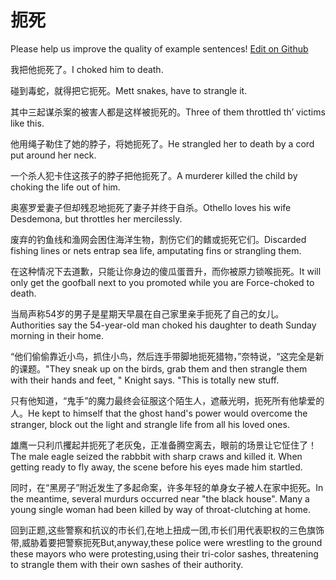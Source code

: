 # 扼死

Please help us improve the quality of example sentences! [Edit on Github](https://github.com/jiyushe/jiyu-example-sentence-source/blob/main/chinese/esi.md)

<p><span class="chinese">我把他扼死了。</span><span class="english">I choked him to death.</span></p>

<p><span class="chinese">碰到毒蛇，就得把它扼死。</span><span class="english">Mett snakes, have to strangle it.</span></p>

<p><span class="chinese">其中三起谋杀案的被害人都是这样被扼死的。</span><span class="english">Three of them throttled th’ victims like this.</span></p>

<p><span class="chinese">他用绳子勒住了她的脖子，将她扼死了。</span><span class="english">He strangled her to death by a cord put around her neck.</span></p>

<p><span class="chinese">一个杀人犯卡住这孩子的脖子把他扼死了。</span><span class="english">A murderer killed the child by choking the life out of him.</span></p>

<p><span class="chinese">奥塞罗爱妻子但却残忍地扼死了妻子并终于自杀。</span><span class="english">Othello loves his wife Desdemona, but throttles her mercilessly.</span></p>

<p><span class="chinese">废弃的钓鱼线和渔网会困住海洋生物，割伤它们的鳍或扼死它们。</span><span class="english">Discarded fishing lines or nets entrap sea life, amputating fins or strangling them.</span></p>

<p><span class="chinese">在这种情况下去道歉，只能让你身边的傻瓜蛋晋升，而你被原力锁喉扼死。</span><span class="english">It will only get the goofball next to you promoted while you are Force-choked to death.</span></p>

<p><span class="chinese">当局声称54岁的男子是星期天早晨在自己家里亲手扼死了自己的女儿。</span><span class="english">Authorities say the 54-year-old man choked his daughter to death Sunday morning in their home.</span></p>

<p><span class="chinese">“他们偷偷靠近小鸟，抓住小鸟，然后连手带脚地扼死猎物，”奈特说，“这完全是新的课题。</span><span class="english">"They sneak up on the birds, grab them and then strangle them with their hands and feet, " Knight says. "This is totally new stuff.</span></p>

<p><span class="chinese">只有他知道，“鬼手”的魔力最终会征服这个陌生人，遮蔽光明，扼死所有他挚爱的人。</span><span class="english">He kept to himself that the ghost hand's power would overcome the stranger, block out the light and strangle life from all his loved ones.</span></p>

<p><span class="chinese">雄鹰一只利爪攫起并扼死了老灰兔，正准备腾空离去，眼前的场景让它怔住了！</span><span class="english">The male eagle seized the rabbbit with sharp craws and killed it. When getting ready to fly away, the scene before his eyes made him startled.</span></p>

<p><span class="chinese">同时，在“黑房子”附近发生了多起命案，许多年轻的单身女子被人在家中扼死。</span><span class="english">In the meantime, several murdurs occurred near "the black house". Many a young single woman had been killed by way of throat-clutching at home.</span></p>

<p><span class="chinese">回到正题,这些警察和抗议的市长们,在地上扭成一团,市长们用代表职权的三色旗饰带,威胁着要把警察扼死</span><span class="english">But,anyway,these police were wrestling to the ground these mayors who were protesting,using their tri-color sashes, threatening to strangle them with their own sashes of their authority.</span></p>

